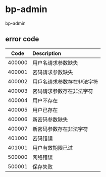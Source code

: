 # bp-admin
bp-admin


## error code
| Code          | Description    |
| ------------- |:---------------|
| 400000         |用户名请求参数缺失  |
| 400001         |密码请求参数缺失  |
| 400002         |用戶名请求参数存在非法字符  |
| 400003         |密码请求参数存在非法字符  |
| 400004         |用户不存在  |
| 400005         |用户已存在  |
| 400006         |新密码参数缺失  |
| 400007         |新密码参数存在非法字符  |
| 401000         |密码错误  |
| 401001         |用户有效期限已过  |
| 500000         |网络错误  |
| 500001         |保存失败  |
